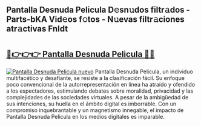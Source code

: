 ## Pantalla Desnuda Pelicula D𝚎sn𝚞dos filtr𝚊dos - Parts-bKA Vid𝚎os f𝚘tos - N𝚞evas filtr𝚊ciones atr𝚊ctivas FnIdt

# <h2><a href="http://mb74yq.tromn.icu/?c=Pantalla+Desnuda+Pelicula">🔗👉👉👉 Pantalla Desnuda Pelicula 🔗🔗</a></h2>

[![Pantalla Desnuda Pelicula nuevo](https://i.imgur.com/pEAQMta.gif)](http://mb74yq.tromn.icu/?c=Pantalla+Desnuda+Pelicula)
Pantalla Desnuda Pelicula, un individuo multifacético y desafiante, se resiste a la clasificación fácil. Su enfoque poco convencional de la autorrepresentación en línea ha atraído y ofendido a los espectadores, estimulando debates sobre moralidad, privacidad y las complejidades de las sociedades virtuales. A pesar de la ambigüedad de sus intenciones, su huella en el ámbito digital es imborrable. Con un compromiso inquebrantable y un magnetismo innegable, el impacto de Pantalla Desnuda Pelicula en los medios digitales es imparable.
